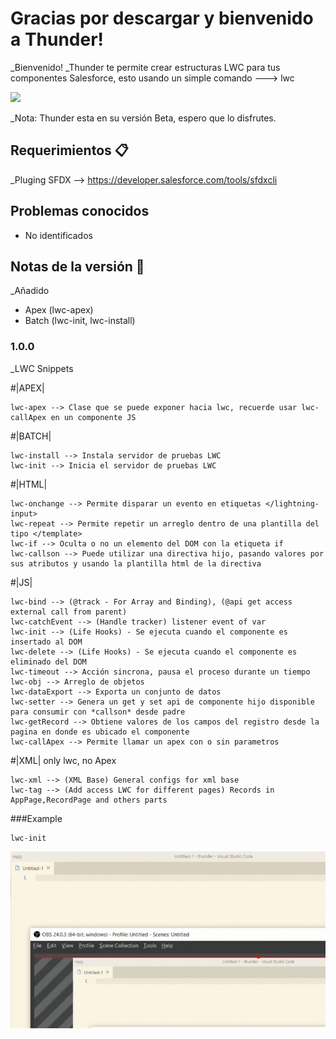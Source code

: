 # Gracias por descargar y bienvenido a Thunder!

_Bienvenido! 
_Thunder te permite crear estructuras LWC para tus componentes Salesforce, esto usando un simple comando ---> lwc

![](Apex.gif)

_Nota: Thunder esta en su versión Beta, espero que lo disfrutes.

## Requerimientos 📋

_Pluging SFDX --> https://developer.salesforce.com/tools/sfdxcli


## Problemas conocidos

- No identificados

## Notas de la versión 🔧
_Añadido
- Apex (lwc-apex)
- Batch (lwc-init, lwc-install)

### 1.0.0

_LWC Snippets

#|APEX|
```
lwc-apex --> Clase que se puede exponer hacia lwc, recuerde usar lwc-callApex en un componente JS
```

#|BATCH|
```
lwc-install --> Instala servidor de pruebas LWC
lwc-init --> Inicia el servidor de pruebas LWC
```

#|HTML|
```
lwc-onchange --> Permite disparar un evento en etiquetas </lightning-input>
lwc-repeat --> Permite repetir un arreglo dentro de una plantilla del tipo </template>
lwc-if --> Oculta o no un elemento del DOM con la etiqueta if
lwc-callson --> Puede utilizar una directiva hijo, pasando valores por sus atributos y usando la plantilla html de la directiva
```

#|JS|
```
lwc-bind --> (@track - For Array and Binding), (@api get access external call from parent)
lwc-catchEvent --> (Handle tracker) listener event of var
lwc-init --> (Life Hooks) - Se ejecuta cuando el componente es insertado al DOM
lwc-delete --> (Life Hooks) - Se ejecuta cuando el componente es eliminado del DOM
lwc-timeout --> Acción sincrona, pausa el proceso durante un tiempo
lwc-obj --> Arreglo de objetos
lwc-dataExport --> Exporta un conjunto de datos
lwc-setter --> Genera un get y set api de componente hijo disponible para consumir con *callson* desde padre
lwc-getRecord --> Obtiene valores de los campos del registro desde la pagina en donde es ubicado el componente
lwc-callApex --> Permite llamar un apex con o sin parametros
```

#|XML| only lwc, no Apex
```
lwc-xml --> (XML Base) General configs for xml base
lwc-tag --> (Add access LWC for different pages) Records in AppPage,RecordPage and others parts
```


###Example
```
lwc-init
```
![](Batch.gif)